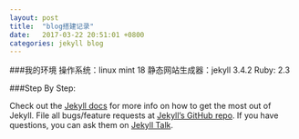 ```yaml
---
layout: post
title:  "blog搭建记录"
date:   2017-03-22 20:51:01 +0800
categories: jekyll blog
---
```

###我的环境
操作系统：linux mint 18
静态网站生成器：jekyll 3.4.2
Ruby: 2.3

###Step By Step:




Check out the [Jekyll docs][jekyll-docs] for more info on how to get the most out of Jekyll. File all bugs/feature requests at [Jekyll’s GitHub repo][jekyll-gh]. If you have questions, you can ask them on [Jekyll Talk][jekyll-talk].

[jekyll-docs]: https://jekyllrb.com/docs/home
[jekyll-gh]:   https://github.com/jekyll/jekyll
[jekyll-talk]: https://talk.jekyllrb.com/
